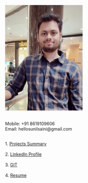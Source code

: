 <div class="row" style="height:500px">
  <div class="column" style="width:50%">
    <img src="/images/my_pic.jpg" alt="Avatar" style="width:300px"><br>
    <br><p>
    Mobile: +91 8619109606<br>
    Email:  hellosunilsaini@gmail.com
    </p>
  </div>
  <div class="column" style="width:50%">
     <br>
    1. <a href="https://docs.google.com/spreadsheets/d/1nB2kyE4mW_f5MHMabJb7JJTpa8m2ouGosSx8a3w0ntw/edit?usp=sharing">Projects Summary</a><br><br>
    2. <a href="https://www.linkedin.com/in/hellosunilsaini">LinkedIn Profile</a> <br><br>
    3. <a href="https://github.com/HelloSunilSaini?tab=repositories">GIT</a><br><br>
    4. <a href="https://drive.google.com/file/d/1UiA9c4W-Fu_YZoyCbrq6_pVlUlMdQehE/view?usp=sharing">Resume</a>
    <br><br>
  </div>
</div>
